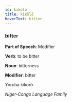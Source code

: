 ```yaml
---
id: kikölö
title: kikölö
hoverText: bitter
---
```


### bitter

**Part of Speech**: Modifier

**Verb**: to be bitter

**Noun**: bitterness

**Modifier**: bitter

Yoruba kikorò 

*Niger-Congo Language Family*